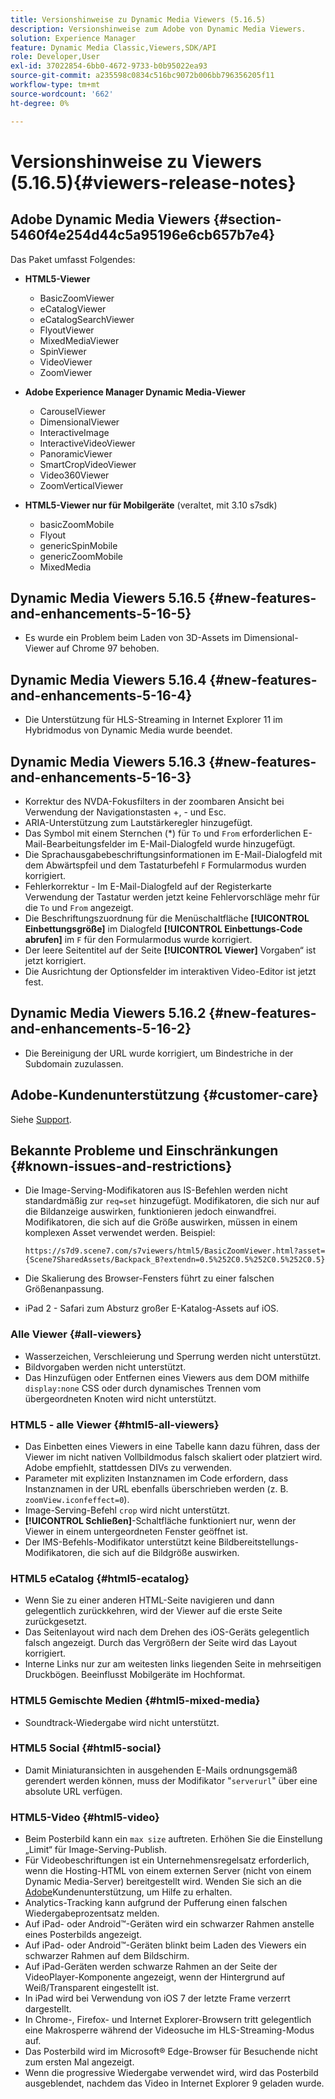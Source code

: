 ```yaml
---
title: Versionshinweise zu Dynamic Media Viewers (5.16.5)
description: Versionshinweise zum Adobe von Dynamic Media Viewers.
solution: Experience Manager
feature: Dynamic Media Classic,Viewers,SDK/API
role: Developer,User
exl-id: 37022854-6bb0-4672-9733-b0b95022ea93
source-git-commit: a235598c0834c516bc9072b006bb796356205f11
workflow-type: tm+mt
source-wordcount: '662'
ht-degree: 0%

---
```


# Versionshinweise zu Viewers (5.16.5){#viewers-release-notes}

<!-- Updated March 03, 2022 for the 5.16.5 release. Contact is Deepa Gupta-->

<!-- hide: yes
hidefromtoc: yes-->

<!-- robots: noindex
googlebot: noindex -->

## Adobe Dynamic Media Viewers {#section-5460f4e254d44c5a95196e6cb657b7e4}

Das Paket umfasst Folgendes:

* **HTML5-Viewer**

   * BasicZoomViewer
   * eCatalogViewer
   * eCatalogSearchViewer
   * FlyoutViewer
   * MixedMediaViewer
   * SpinViewer
   * VideoViewer
   * ZoomViewer

* **Adobe Experience Manager Dynamic Media-Viewer**

   * CarouselViewer
   * DimensionalViewer
   * InteractiveImage
   * InteractiveVideoViewer
   * PanoramicViewer
   * SmartCropVideoViewer
   * Video360Viewer
   * ZoomVerticalViewer

* **HTML5-Viewer nur für Mobilgeräte** (veraltet, mit 3.10 s7sdk)

   * basicZoomMobile
   * Flyout
   * genericSpinMobile
   * genericZoomMobile
   * MixedMedia


## Dynamic Media Viewers 5.16.5 {#new-features-and-enhancements-5-16-5}

* Es wurde ein Problem beim Laden von 3D-Assets im Dimensional-Viewer auf Chrome 97 behoben.

## Dynamic Media Viewers 5.16.4 {#new-features-and-enhancements-5-16-4}

* Die Unterstützung für HLS-Streaming in Internet Explorer 11 im Hybridmodus von Dynamic Media wurde beendet.

## Dynamic Media Viewers 5.16.3 {#new-features-and-enhancements-5-16-3}

* Korrektur des NVDA-Fokusfilters in der zoombaren Ansicht bei Verwendung der Navigationstasten +, - und Esc. <!-- (CQ-4290719) -->
* ARIA-Unterstützung zum Lautstärkeregler hinzugefügt. <!--  (CQ-4324080) -->
* Das Symbol mit einem Sternchen (*) für `To` und `From` erforderlichen E-Mail-Bearbeitungsfelder im E-Mail-Dialogfeld wurde hinzugefügt. <!-- (CQ-4290935) -->
* Die Sprachausgabebeschriftungsinformationen im E-Mail-Dialogfeld mit dem Abwärtspfeil und dem Tastaturbefehl `F` Formularmodus wurden korrigiert. <!-- (CQ-4290934) -->
* Fehlerkorrektur - Im E-Mail-Dialogfeld auf der Registerkarte Verwendung der Tastatur werden jetzt keine Fehlervorschläge mehr für die `To` und `From` angezeigt. <!-- (CQ-4290930) -->
* Die Beschriftungszuordnung für die Menüschaltfläche **[!UICONTROL Einbettungsgröße]** im Dialogfeld **[!UICONTROL Einbettungs-Code abrufen]** im `F` für den Formularmodus wurde korrigiert. <!-- (CQ-4290929) -->
* Der leere Seitentitel auf der Seite **[!UICONTROL Viewer]** Vorgaben“ ist jetzt korrigiert. <!-- (CQ-4290936) -->
* Die Ausrichtung der Optionsfelder im interaktiven Video-Editor ist jetzt fest. <!-- (CQ-4330159) -->

## Dynamic Media Viewers 5.16.2 {#new-features-and-enhancements-5-16-2}

* Die Bereinigung der URL wurde korrigiert, um Bindestriche in der Subdomain zuzulassen. <!-- (CQ-4327691) -->

## Adobe-Kundenunterstützung {#customer-care}

Siehe [Support](https://experienceleague.adobe.com/docs/dynamic-media-classic/using/intro/support.html?lang=de#intro).

## Bekannte Probleme und Einschränkungen {#known-issues-and-restrictions}

* Die Image-Serving-Modifikatoren aus IS-Befehlen werden nicht standardmäßig zur `req=set` hinzugefügt. Modifikatoren, die sich nur auf die Bildanzeige auswirken, funktionieren jedoch einwandfrei. Modifikatoren, die sich auf die Größe auswirken, müssen in einem komplexen Asset verwendet werden. Beispiel:

  `https://s7d9.scene7.com/s7viewers/html5/BasicZoomViewer.html?asset= {Scene7SharedAssets/Backpack_B?extendn=0.5%252C0.5%252C0.5%252C0.5}`

* Die Skalierung des Browser-Fensters führt zu einer falschen Größenanpassung.
* iPad 2 - Safari zum Absturz großer E-Katalog-Assets auf iOS.

### Alle Viewer {#all-viewers}

* Wasserzeichen, Verschleierung und Sperrung werden nicht unterstützt.
* Bildvorgaben werden nicht unterstützt.
* Das Hinzufügen oder Entfernen eines Viewers aus dem DOM mithilfe `display:none` CSS oder durch dynamisches Trennen vom übergeordneten Knoten wird nicht unterstützt.

### HTML5 - alle Viewer {#html5-all-viewers}

* Das Einbetten eines Viewers in eine Tabelle kann dazu führen, dass der Viewer im nicht nativen Vollbildmodus falsch skaliert oder platziert wird. Adobe empfiehlt, stattdessen DIVs zu verwenden.
* Parameter mit expliziten Instanznamen im Code erfordern, dass Instanznamen in der URL ebenfalls überschrieben werden (z. B. `zoomView.iconfeffect=0`).
* Image-Serving-Befehl `crop` wird nicht unterstützt.
* **[!UICONTROL Schließen]**-Schaltfläche funktioniert nur, wenn der Viewer in einem untergeordneten Fenster geöffnet ist.
* Der IMS-Befehls-Modifikator unterstützt keine Bildbereitstellungs-Modifikatoren, die sich auf die Bildgröße auswirken.

### HTML5 eCatalog {#html5-ecatalog}

* Wenn Sie zu einer anderen HTML-Seite navigieren und dann gelegentlich zurückkehren, wird der Viewer auf die erste Seite zurückgesetzt.
* Das Seitenlayout wird nach dem Drehen des iOS-Geräts gelegentlich falsch angezeigt. Durch das Vergrößern der Seite wird das Layout korrigiert.
* Interne Links nur zur am weitesten links liegenden Seite in mehrseitigen Druckbögen. Beeinflusst Mobilgeräte im Hochformat.

### HTML5 Gemischte Medien {#html5-mixed-media}

* Soundtrack-Wiedergabe wird nicht unterstützt.

### HTML5 Social {#html5-social}

* Damit Miniaturansichten in ausgehenden E-Mails ordnungsgemäß gerendert werden können, muss der Modifikator &quot;`serverurl`&quot; über eine absolute URL verfügen.

### HTML5-Video {#html5-video}

* Beim Posterbild kann ein `max size` auftreten. Erhöhen Sie die Einstellung „Limit“ für Image-Serving-Publish.
* Für Videobeschriftungen ist ein Unternehmensregelsatz erforderlich, wenn die Hosting-HTML von einem externen Server (nicht von einem Dynamic Media-Server) bereitgestellt wird. Wenden Sie sich an die [Adobe](https://experienceleague.adobe.com/docs/dynamic-media-classic/using/intro/support.html?lang=de#intro)Kundenunterstützung, um Hilfe zu erhalten.
* Analytics-Tracking kann aufgrund der Pufferung einen falschen Wiedergabeprozentsatz melden.
* Auf iPad- oder Android™-Geräten wird ein schwarzer Rahmen anstelle eines Posterbilds angezeigt.
* Auf iPad- oder Android™-Geräten blinkt beim Laden des Viewers ein schwarzer Rahmen auf dem Bildschirm.
* Auf iPad-Geräten werden schwarze Rahmen an der Seite der VideoPlayer-Komponente angezeigt, wenn der Hintergrund auf Weiß/Transparent eingestellt ist.
* In iPad wird bei Verwendung von iOS 7 der letzte Frame verzerrt dargestellt.
* In Chrome-, Firefox- und Internet Explorer-Browsern tritt gelegentlich eine Makrosperre während der Videosuche im HLS-Streaming-Modus auf.
* Das Posterbild wird im Microsoft® Edge-Browser für Besuchende nicht zum ersten Mal angezeigt.
* Wenn die progressive Wiedergabe verwendet wird, wird das Posterbild ausgeblendet, nachdem das Video in Internet Explorer 9 geladen wurde.

